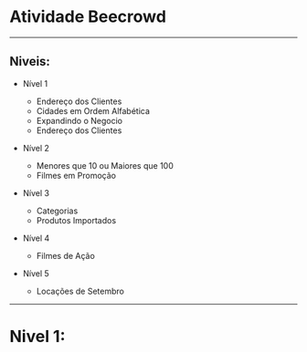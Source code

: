 # Atividade Beecrowd
---
## Niveis:
- Nível 1
  - Endereço dos Clientes
  - Cidades em Ordem Alfabética
  - Expandindo o Negocio
  - Endereço dos Clientes
 
- Nível 2
  - Menores que 10 ou Maiores que 100
  - Filmes em Promoção

- Nível 3
  - Categorias
  - Produtos Importados

- Nível 4
  - Filmes de Ação
 
- Nível 5
  - Locações de Setembro

 ---
# Nivel 1:
